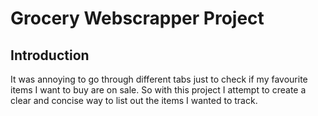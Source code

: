 # Grocery Webscrapper Project

## Introduction
It was annoying to go through different tabs just to check if my favourite items I want to buy are on sale. So with this project I attempt to create a clear and concise way to list out the items I wanted to track.